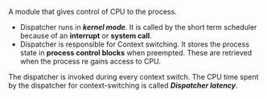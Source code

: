 A module that gives control of CPU to the process.
- Dispatcher runs in ***kernel mode***. It is called by the short term scheduler because of an  **interrupt** or **system call**.
- Dispatcher is responsible for Context switching. It stores the process state in **process control blocks**  when preempted. These are retrieved when the process re gains access to CPU.

The dispatcher is invoked during every context switch. The CPU time spent by the dispatcher for context-switching is called ***Dispatcher latency***.
